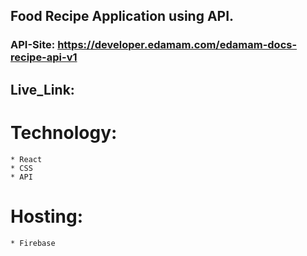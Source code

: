 ## Food Recipe Application using API.

### API-Site: https://developer.edamam.com/edamam-docs-recipe-api-v1

## Live_Link: 




# Technology: 

    * React 
    * CSS 
    * API

# Hosting: 
    * Firebase